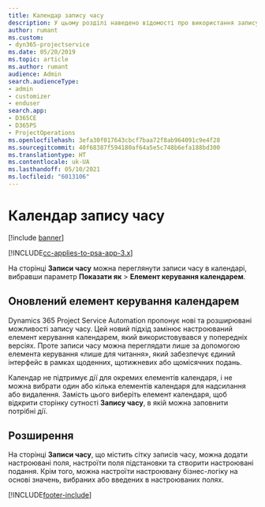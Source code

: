 ```yaml
---
title: Календар запису часу
description: У цьому розділі наведено відомості про використання запису часу в календарі.
author: rumant
ms.custom:
- dyn365-projectservice
ms.date: 05/20/2019
ms.topic: article
ms.author: rumant
audience: Admin
search.audienceType:
- admin
- customizer
- enduser
search.app:
- D365CE
- D365PS
- ProjectOperations
ms.openlocfilehash: 3efa30f017643cbcf7baa72f8ab964091c9e4f28
ms.sourcegitcommit: 40f68387f594180af64a5e5c748b6efa188bd300
ms.translationtype: HT
ms.contentlocale: uk-UA
ms.lasthandoff: 05/10/2021
ms.locfileid: "6013106"
---
```

# <a name="time-entry-calendar"></a>Календар запису часу

[!include [banner](../includes/psa-now-project-operations.md)]

[!INCLUDE[cc-applies-to-psa-app-3.x](../includes/cc-applies-to-psa-app-3x.md)]

На сторінці **Записи часу** можна переглянути записи часу в календарі, вибравши параметр **Показати як** \> **Елемент керування календарем**.

## <a name="updated-calendar-control"></a>Оновлений елемент керування календарем

Dynamics 365 Project Service Automation пропонує нові та розширювані можливості запису часу. Цей новий підхід замінює настроюваний елемент керування календарем, який використовувався у попередніх версіях. Проте записи часу можна переглядати лише за допомогою елемента керування «лише для читання», який забезпечує єдиний інтерфейс в рамках щоденних, щотижневих або щомісячних подань.

Календар не підтримує дії для окремих елементів календаря, і не можна вибрати один або кілька елементів календаря для надсилання або видалення. Замість цього виберіть елемент календаря, щоб відкрити сторінку сутності **Запису часу**, в якій можна заповнити потрібні дії.

## <a name="extensibility"></a>Розширення

На сторінці **Записи часу**, що містить сітку записів часу, можна додати настроювані поля, настроїти поля підстановки та створити настроювані подання. Крім того, можна настроїти настроювану бізнес-логіку на основі значень, вибраних або введених в настроюваних полях.


[!INCLUDE[footer-include](../includes/footer-banner.md)]